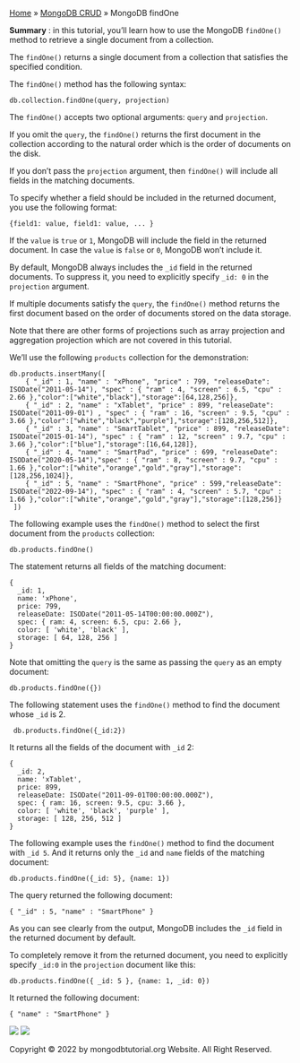 

[Home](https://www.mongodbtutorial.org/) » [MongoDB
CRUD](https://www.mongodbtutorial.org/mongodb-crud/) » MongoDB findOne



 **Summary** : in this tutorial, you’ll learn how to use the MongoDB
`findOne()` method to retrieve a single document from a collection.



The `findOne()` returns a single document from a collection that satisfies the
specified condition.



The `findOne()` method has the following syntax:


    
    
    db.collection.findOne(query, projection)



The `findOne()` accepts two optional arguments: `query` and `projection`.



If you omit the `query`, the `findOne()` returns the first document in the
collection according to the natural order which is the order of documents on
the disk.



If you don’t pass the `projection` argument, then `findOne()` will include all
fields in the matching documents.



To specify whether a field should be included in the returned document, you
use the following format:


    
    
    {field1: value, field1: value, ... }



If the `value` is `true` or `1`, MongoDB will include the field in the
returned document. In case the `value` is `false` or `0`, MongoDB won’t
include it.



By default, MongoDB always includes the `_id` field in the returned documents.
To suppress it, you need to explicitly specify `_id: 0` in the `projection`
argument.



If multiple documents satisfy the `query`, the `findOne()` method returns the
first document based on the order of documents stored on the data storage.



Note that there are other forms of projections such as array projection and
aggregation projection which are not covered in this tutorial.



We’ll use the following `products` collection for the demonstration:


    
    
    db.products.insertMany([
        { "_id" : 1, "name" : "xPhone", "price" : 799, "releaseDate": ISODate("2011-05-14"), "spec" : { "ram" : 4, "screen" : 6.5, "cpu" : 2.66 },"color":["white","black"],"storage":[64,128,256]},
        { "_id" : 2, "name" : "xTablet", "price" : 899, "releaseDate": ISODate("2011-09-01") , "spec" : { "ram" : 16, "screen" : 9.5, "cpu" : 3.66 },"color":["white","black","purple"],"storage":[128,256,512]},
        { "_id" : 3, "name" : "SmartTablet", "price" : 899, "releaseDate": ISODate("2015-01-14"), "spec" : { "ram" : 12, "screen" : 9.7, "cpu" : 3.66 },"color":["blue"],"storage":[16,64,128]},
        { "_id" : 4, "name" : "SmartPad", "price" : 699, "releaseDate": ISODate("2020-05-14"),"spec" : { "ram" : 8, "screen" : 9.7, "cpu" : 1.66 },"color":["white","orange","gold","gray"],"storage":[128,256,1024]},
        { "_id" : 5, "name" : "SmartPhone", "price" : 599,"releaseDate": ISODate("2022-09-14"), "spec" : { "ram" : 4, "screen" : 5.7, "cpu" : 1.66 },"color":["white","orange","gold","gray"],"storage":[128,256]}
     ])



The following example uses the `findOne()` method to select the first document
from the `products` collection:


    
    
    db.products.findOne()



The statement returns all fields of the matching document:


    
    
    {
      _id: 1,
      name: 'xPhone',
      price: 799,
      releaseDate: ISODate("2011-05-14T00:00:00.000Z"),
      spec: { ram: 4, screen: 6.5, cpu: 2.66 },
      color: [ 'white', 'black' ],
      storage: [ 64, 128, 256 ]
    }



Note that omitting the `query` is the same as passing the `query` as an empty
document:


    
    
    db.products.findOne({})



The following statement uses the `findOne()` method to find the document whose
`_id` is 2.


    
    
     db.products.findOne({_id:2})



It returns all the fields of the document with `_id` 2:


    
    
    {
      _id: 2,
      name: 'xTablet',
      price: 899,
      releaseDate: ISODate("2011-09-01T00:00:00.000Z"),
      spec: { ram: 16, screen: 9.5, cpu: 3.66 },
      color: [ 'white', 'black', 'purple' ],
      storage: [ 128, 256, 512 ]
    }



The following example uses the `findOne()` method to find the document with
`_id 5`. And it returns only the `_id` and `name` fields of the matching
document:


    
    
    db.products.findOne({_id: 5}, {name: 1})



The query returned the following document:


    
    
    { "_id" : 5, "name" : "SmartPhone" }



As you can see clearly from the output, MongoDB includes the `_id` field in
the returned document by default.



To completely remove it from the returned document, you need to explicitly
specify `_id:0` in the `projection` document like this:


    
    
    db.products.findOne({ _id: 5 }, {name: 1, _id: 0})



It returned the following document:


    
    
    { "name" : "SmartPhone" }

![](https://www.mongodbtutorial.org/wp-content/themes/evolution/img/left.svg)
![](https://www.mongodbtutorial.org/wp-content/themes/evolution/img/right.svg)


Copyright © 2022 by mongodbtutorial.org Website. All Right Reserved.

